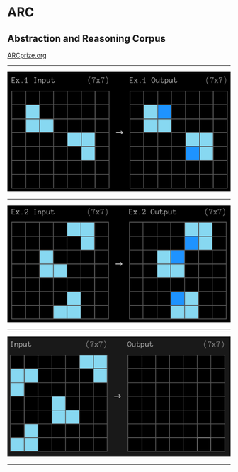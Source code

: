 # ARC

## Abstraction and Reasoning Corpus

[ARCprize.org](https://arcprize.org/)

---

[![ARCPrize.org example 1](./ARCex1.png)](./ARCex1.png)

---

[![ARCPrize.org example 2](./ARCex2.png)](./ARCex2.png)

---

[![ARCPrize.org test 1](./ARCtest.png)](./ARCtest.png)

---